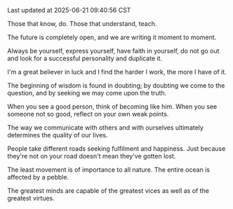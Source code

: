 Last updated at 2025-06-21 09:40:56 CST

Those that know, do. Those that understand, teach.

The future is completely open, and we are writing it moment to moment.

Always be yourself, express yourself, have faith in yourself, do not go out and look for a successful personality and duplicate it.

I'm a great believer in luck and I find the harder I work, the more I have of it.

The beginning of wisdom is found in doubting; by doubting we come to the question, and by seeking we may come upon the truth.

When you see a good person, think of becoming like him. When you see someone not so good, reflect on your own weak points.

The way we communicate with others and with ourselves ultimately determines the quality of our lives.

People take different roads seeking fulfilment and happiness. Just because they're not on your road doesn't mean they've gotten lost.

The least movement is of importance to all nature. The entire ocean is affected by a pebble.

The greatest minds are capable of the greatest vices as well as of the greatest virtues.

